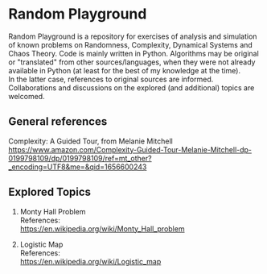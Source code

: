 # Random Playground

Random Playground is a repository for exercises of analysis and simulation of known problems on 
Randomness, Complexity, Dynamical Systems and Chaos Theory. Code is mainly written in Python. Algorithms may be original or "translated" from other sources/languages, when they were not already available in Python (at least for the best of my knowledge at the time). \
In the latter case, references to original sources are informed. \
Collaborations and discussions on the explored (and additional) topics are welcomed.

## General references

Complexity: A Guided Tour, from Melanie Mitchell \
https://www.amazon.com/Complexity-Guided-Tour-Melanie-Mitchell-dp-0199798109/dp/0199798109/ref=mt_other?_encoding=UTF8&me=&qid=1656600243

## Explored Topics

1. Monty Hall Problem \
References: \
https://en.wikipedia.org/wiki/Monty_Hall_problem

2. Logistic Map \
References: \
https://en.wikipedia.org/wiki/Logistic_map

